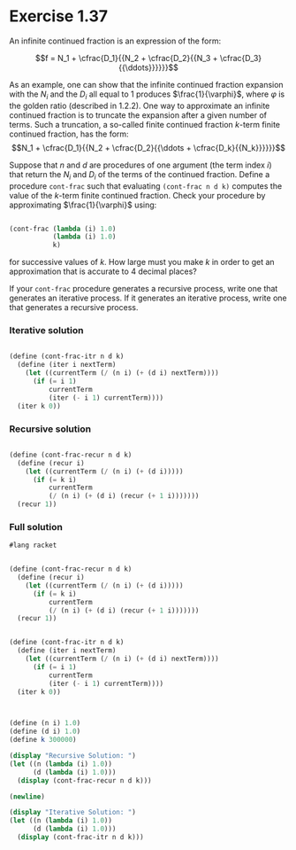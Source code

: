 # Exercise 1.37
An infinite continued fraction is an expression of the form:

$$f = N_1 + \cfrac{D_1}{{N_2 + \cfrac{D_2}{{N_3 + \cfrac{D_3}{{\ddots}}}}}}$$

As an example, one can show that the infinite continued fraction expansion with the $N_i$ and the $D_i$ all equal to 1 produces $\frac{1}{\varphi}$, where $\varphi$ is the golden ratio (described in 1.2.2). One way to approximate an infinite continued fraction is to truncate the expansion after a given number of terms. Such a truncation, a so-called finite continued fraction $k$-term finite continued fraction, has the form:
$$N_1 + \cfrac{D_1}{{N_2 + \cfrac{D_2}{{\ddots + \cfrac{D_k}{{N_k}}}}}}$$

Suppose that $n$ and $d$ are procedures of one argument (the term index $i$) that return the $N_i$ and $D_i$ of the terms of the continued fraction. Define a procedure `cont-frac` such that evaluating `(cont-frac n d k)` computes the value of the $k$-term finite continued fraction. Check your procedure by approximating $\frac{1}{\varphi}$ using:

```scheme 

(cont-frac (lambda (i) 1.0)
           (lambda (i) 1.0)
           k)
```

for successive values of $k$. How large must you make $k$ in order to get an approximation that is accurate to 4 decimal places?

If your `cont-frac` procedure generates a recursive process, write one that generates an iterative process. If it generates an iterative process, write one that generates a recursive process.

### Iterative solution
```scheme

(define (cont-frac-itr n d k)
  (define (iter i nextTerm)
    (let ((currentTerm (/ (n i) (+ (d i) nextTerm))))
      (if (= i 1)
          currentTerm
          (iter (- i 1) currentTerm))))
  (iter k 0))

```

### Recursive solution
```scheme

(define (cont-frac-recur n d k)
  (define (recur i)
    (let ((currentTerm (/ (n i) (+ (d i)))))
      (if (= k i)
          currentTerm
          (/ (n i) (+ (d i) (recur (+ 1 i)))))))
  (recur 1))

```
### Full solution

```scheme
#lang racket


(define (cont-frac-recur n d k)
  (define (recur i)
    (let ((currentTerm (/ (n i) (+ (d i)))))
      (if (= k i)
          currentTerm
          (/ (n i) (+ (d i) (recur (+ 1 i)))))))
  (recur 1))


(define (cont-frac-itr n d k)
  (define (iter i nextTerm)
    (let ((currentTerm (/ (n i) (+ (d i) nextTerm))))
      (if (= i 1)
          currentTerm
          (iter (- i 1) currentTerm))))
  (iter k 0))



(define (n i) 1.0)
(define (d i) 1.0)
(define k 300000)

(display "Recursive Solution: ")
(let ((n (lambda (i) 1.0))
      (d (lambda (i) 1.0)))
  (display (cont-frac-recur n d k)))

(newline)

(display "Iterative Solution: ")
(let ((n (lambda (i) 1.0))
      (d (lambda (i) 1.0)))
  (display (cont-frac-itr n d k)))

```